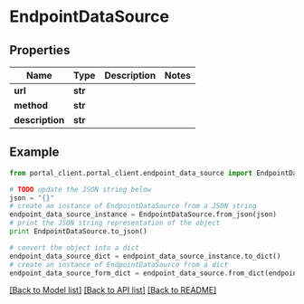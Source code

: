 # EndpointDataSource


## Properties
Name | Type | Description | Notes
------------ | ------------- | ------------- | -------------
**url** | **str** |  | 
**method** | **str** |  | 
**description** | **str** |  | 

## Example

```python
from portal_client.portal_client.endpoint_data_source import EndpointDataSource

# TODO update the JSON string below
json = "{}"
# create an instance of EndpointDataSource from a JSON string
endpoint_data_source_instance = EndpointDataSource.from_json(json)
# print the JSON string representation of the object
print EndpointDataSource.to_json()

# convert the object into a dict
endpoint_data_source_dict = endpoint_data_source_instance.to_dict()
# create an instance of EndpointDataSource from a dict
endpoint_data_source_form_dict = endpoint_data_source.from_dict(endpoint_data_source_dict)
```
[[Back to Model list]](../README.md#documentation-for-models) [[Back to API list]](../README.md#documentation-for-api-endpoints) [[Back to README]](../README.md)


